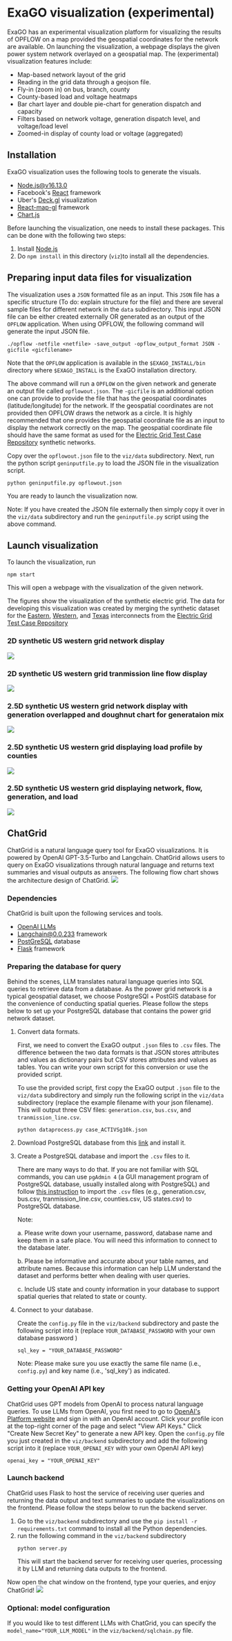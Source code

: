 # ExaGO visualization (experimental)
ExaGO has an experimental visualization platform for visualizing the results of OPFLOW on a map provided the geospatial coordinates for the network are available. On launching the visualization, a webpage displays the given power system network overlayed on a geospatial map. The (experimental) visualization features include: 
  - Map-based network layout of the grid
  - Reading in the grid data through a geojson file.
  - Fly-in (zoom in) on bus, branch, county 
  - County-based load and voltage heatmaps
  - Bar chart layer and double pie-chart for generation dispatch and capacity
  - Filters based on network voltage, generation dispatch level, and voltage/load level
  - Zoomed-in display of county load or voltage (aggregated)


## Installation
ExaGO visualization uses the following tools to generate the visuals.
- [Node.js@v16.13.0](https://nodejs.org/es/blog/release/v16.13.0)
- Facebook's [React](https://reactjs.org/) framework
- Uber's [Deck.gl](https://deck.gl/docs) visualization
- [React-map-gl](https://visgl.github.io/react-map-gl/) framework
- [Chart.js](https://www.chartjs.org/)

Before launching the visualization, one needs to install these packages. This can be done with the following two steps:
1. Install [Node.js](https://nodejs.org/en/)
2. Do `npm install` in this directory (`viz`)to install all the dependencies.

## Preparing input data files for visualization
The visualization uses a `JSON` formatted file as an input. This `JSON` file has a specific structure (To do: explain structure for the file) and there are several sample files for different network in the `data` subdirectory.
This input JSON file can be either created externally OR generated as an output of the `OPFLOW` application. When using OPFLOW, the following command will generate the input JSON file.
```
./opflow -netfile <netfile> -save_output -opflow_output_format JSON -gicfile <gicfilename>  
```
Note that the `OPFLOW` application is available in the `$EXAGO_INSTALL/bin` directory where `$EXAGO_INSTALL` is the ExaGO installation directory.

The above command will run a `OPFLOW` on the given network and generate an output file called `opflowout.json`. The `-gicfile` is an additional option one can provide to provide the file that has the geospatial coordinates (latitude/longitude) for the network. If the geospatial coordinates are not provided then OPFLOW draws the network as a circle. It is highly recommended that one provides the geospatial coordinate file as an input to display the network correctly on the map. The geospatial coordinate file should have the same format as used for the [Electric Grid Test Case Repository](https://electricgrids.engr.tamu.edu/) synthetic networks. 

Copy over the `opflowout.json` file to the `viz/data` subdirectory. Next, run the python script `geninputfile.py` to load the JSON file in the visualization script.
```
python geninputfile.py opflowout.json
```

You are ready to launch the visualization now. 

Note: If you have created the JSON file externally then simply copy it over in the `viz/data` subdirectory and run the `geninputfile.py` script using the above command.

## Launch visualization
To launch the visualization, run
```
npm start
```
This will open a webpage with the visualization of the given network. 

The figures show the visualization of the synthetic electric grid. The data for developing this visualization was created by merging the synthetic dataset for the [Eastern](https://electricgrids.engr.tamu.edu/electric-grid-test-cases/activsg70k/), [Western](https://electricgrids.engr.tamu.edu/electric-grid-test-cases/activsg10k/), and [Texas](https://electricgrids.engr.tamu.edu/electric-grid-test-cases/activsg2000/) interconnects from the [Electric Grid Test Case Repository](https://electricgrids.engr.tamu.edu/)
### 2D synthetic US western grid network display
![](images/network_viz.PNG)

### 2D synthetic US western grid tranmission line flow display
![](images/flow_viz.PNG)

### 2.5D synthetic US western grid network display with generation overlapped and doughnut chart for generataion mix
![](images/generation_viz.PNG)

### 2.5D synthetic US western grid displaying load profile by counties
![](images/load_viz.PNG)

### 2.5D synthetic US western grid displaying network, flow, generation, and load
![](images/all_viz.PNG)

## ChatGrid
ChatGrid is a natural language query tool for ExaGO visualizations. It is powered by OpenAI GPT-3.5-Turbo and Langchain. ChatGrid allows users to query on ExaGO visualizations through natural language and returns text summaries and visual outputs as answers. The following flow chart shows the architecture design of ChatGrid.
![](images/chatgrid_arch.png)

### Dependencies
ChatGrid is built upon the following services and tools. 
- [OpenAI LLMs](https://platform.openai.com/docs/models/overview)
- [Langchain@0.0.233](https://python.langchain.com/docs/get_started/introduction.html) framework
- [PostGreSQL](https://www.postgresql.org/download/) database
- [Flask](https://flask.palletsprojects.com/en/2.3.x/) framework 

### Preparing the database for query
Behind the scenes, LLM translates natural language queries into SQL queries to retrieve data from a database. As the power grid network is a typical geospatial dataset, we choose PostgreSQl + PostGIS database for the convenience of conducting spatial queries. Please follow the steps below to set up your PostgreSQL database that contains the power grid network dataset. 

1. Convert data formats. 

    First, we need to convert the ExaGO output `.json` files to `.csv` files. The difference between the two data formats is that JSON stores attributes and values as dictionary pairs but CSV stores attributes and values as tables. You can write your own script for this conversion or use the provided script. 

    To use the provided script, first copy the ExaGO output `.json` file to the `viz/data` subdirectory and simply run the following script in the `viz/data` subdirectory (replace the example filename with your json filename). This will output three CSV files: `generation.csv`, `bus.csv`, and `tranmission_line.csv`.
    ```
    python dataprocess.py case_ACTIVSg10k.json
    ```
    
2. Download PostgreSQL database from this [link](https://www.postgresql.org/download/) and install it. 

3. Create a PostgreSQL database and import the `.csv` files to it.

    There are many ways to do that. If you are not familiar with SQL commands, you can use `pgAdmin 4` (a GUI management program of PostgreSQL database, usually installed along with PostgreSQL) and follow [this instruction](https://learnsql.com/blog/how-to-import-csv-to-postgresql/) to import the `.csv` files (e.g., generation.csv, bus.csv, tranmission_line.csv, counties.csv, US states.csv) to PostgreSQL database.

    Note: 

      a. Please write down your username, password, database name and keep them in a safe place. You will need this information to connect to the database later. 

      b. Please be informative and accurate about your table names, and attribute names. Because this information can help LLM understand the dataset and performs better when dealing with user queries.

      c. Include US state and county information in your database to support spatial queries that related to state or county.   
    

4. Connect to your database.

    Create the `config.py` file in the `viz/backend` subdirectory and paste the following script into it (replace `YOUR_DATABASE_PASSWORD` with your own database password )

    ```
    sql_key = "YOUR_DATABASE_PASSWORD"
    ```

    Note: Please make sure you use exactly the same file name (i.e., `config.py`) and key name (i.e., 'sql_key') as indicated. 

### Getting your OpenAI API key
ChatGrid uses GPT models from OpenAI to process natural language queries. To use LLMs from OpenAI, you first need to go to [OpenAI's Platform website](https://platform.openai.com) and sign in with an OpenAI account. Click your profile icon at the top-right corner of the page and select "View API Keys." Click "Create New Secret Key" to generate a new API key. Open the `config.py` file you just created in the `viz/backend` subdirectory and add the following script into it (replace `YOUR_OPENAI_KEY` with your own OpenAI API key)

```
openai_key = "YOUR_OPENAI_KEY"
```

<!-- data script -->
<!-- installation: pip install -r requirements.txt in the backend directory-->
### Launch backend
ChatGrid uses Flask to host the service of receiving user queries and returning the data output and text summaries to update the visualizations on the frontend. Please follow the steps below to run the backend server.

1. Go to the `viz/backend` subdirectory and use the `pip install -r requirements.txt` command to install all the Python dependencies.
2. run the following command in the `viz/backend` subdirectory
    ```
    python server.py
    ```
    This will start the backend server for receiving user queries, processing it by LLM and returning data outputs to the frontend. 

Now open the chat window on the frontend, type your queries, and enjoy ChatGrid!
![](images/chatgrid_case.png)

### Optional: model configuration 
If you would like to test different LLMs with ChatGrid, you can specify the `model_name="YOUR_LLM_MODEL"` in the `viz/backend/sqlchain.py` file. 
